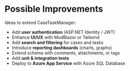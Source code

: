 # Possible Improvements

Ideas to extend CaseTaskManager:

- Add **user authentication** (ASP.NET Identity / JWT)  
- Enhance **UI/UX** with MudBlazor or Tailwind  
- Add **search and filtering** for cases and tasks  
- Introduce **reporting dashboards** (charts, graphs)  
- Extend schema with comments, attachments, or tags  
- Add **unit & integration tests**  
- Deploy to **Azure App Service** with Azure SQL Database  
